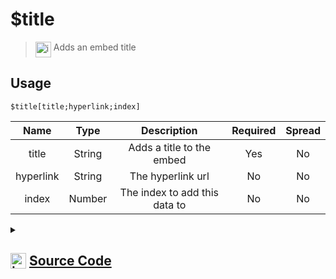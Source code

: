 # $title
> <img align="top" src="https://upload.wikimedia.org/wikipedia/commons/thumb/e/e4/Infobox_info_icon.svg/160px-Infobox_info_icon.svg.png?20150409153300" alt="image" width="25" height="auto"> Adds an embed title
## Usage
```
$title[title;hyperlink;index]
```
| Name | Type | Description | Required | Spread
| :---: | :---: | :---: | :---: | :---: |
title | String | Adds a title to the embed | Yes | No
hyperlink | String | The hyperlink url | No | No
index | Number | The index to add this data to | No | No
<details>
<summary>
    
## <img align="top" src="https://cdn4.iconfinder.com/data/icons/iconsimple-logotypes/512/github-512.png" alt="image" width="25" height="auto">  [Source Code](https://github.com/tryforge/ForgeScript-V2/blob/main/src/native/title.ts)
    
</summary>
    
```ts
import { ArgType, NativeFunction, Return } from "../structures"

export default new NativeFunction({
    name: "$title",
    version: "1.0.0",
    description: "Adds an embed title",
    unwrap: true,
    args: [
        {
            name: "title",
            description: "Adds a title to the embed",
            required: true,
            type: ArgType.String,
            rest: false,
        },
        {
            name: "hyperlink",
            description: "The hyperlink url",
            rest: false,
            type: ArgType.String,
        },
        {
            name: "index",
            description: "The index to add this data to",
            rest: false,
            type: ArgType.Number,
        },
    ],
    brackets: true,
    execute(ctx, [title, hyperlink, index]) {
        const embed = ctx.container.embed(index ?? 0).setTitle(title)
        if (hyperlink) embed.setURL(hyperlink)
        return this.success()
    },
})

```
    
</details>